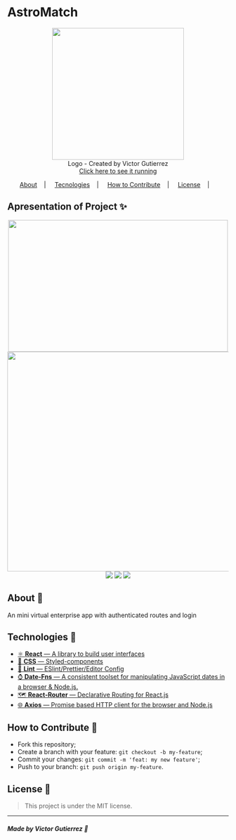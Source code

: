 <h1>AstroMatch</h1>

<p align="center">
<image width="300" height="300" src="https://user-images.githubusercontent.com/62355596/85961137-5ade0280-b976-11ea-971d-6c0095909b3b.png"/></br>
<label>Logo - Created by Victor Gutierrez</label> </br>
<a href="http://thelabexcompany.surge.sh/"> Click here to see it running </a>
</p>

<p align="center">
<a href="#about-memo">About</a>&nbsp;&nbsp;&nbsp; | &nbsp;&nbsp;&nbsp;
<a href="#tecnologies-rocket">Tecnologies</a>&nbsp;&nbsp;&nbsp; | &nbsp;&nbsp;&nbsp;
<a href="#how-to-contribute-">How to Contribute</a>&nbsp;&nbsp;&nbsp; | &nbsp;&nbsp;&nbsp;
<a href="#license-scroll">License</a>&nbsp;&nbsp;&nbsp; | &nbsp;&nbsp;&nbsp;
</p>


## Apresentation of Project :sparkles:

<p align="center">
<image width="500" height="300" src="https://user-images.githubusercontent.com/62355596/85961158-7f39df00-b976-11ea-81b3-0c63fcd183c0.png" />
    <image width="700" height="500" src="https://user-images.githubusercontent.com/62355596/85961319-aa70fe00-b977-11ea-8246-ddaac0438c33.png" />
    <image src="https://user-images.githubusercontent.com/62355596/85961789-dc379400-b97a-11ea-80df-f4491ab55b6f.gif" />
    <image src="https://user-images.githubusercontent.com/62355596/85961688-2f5d1700-b97a-11ea-8d8d-154c1996d3d0.gif" />
     <image src="https://user-images.githubusercontent.com/62355596/85961942-e4dc9a00-b97b-11ea-9670-94de1d1bad45.png" />
    </p>

## About :memo:

An mini virtual enterprise app with authenticated routes and login 

## Technologies :rocket:

- <a href="https://pt-br.reactjs.org/"> ⚛ **React** — A library to build user interfaces</a>
-  <a href="https://styled-components.com/">💅 **CSS** — Styled-components</a>
- <a href="https://eslint.org/">💖 **Lint** — ESlint/Prettier/Editor Config</a>
- <a href="https://date-fns.org/">⌚ **Date-Fns** — A consistent toolset for manipulating JavaScript dates in a browser & Node.js.</a>
- <a href="https://reacttraining.com/react-router/">🗺 **React-Router** — Declarative Routing for React.js </a>
- <a href="https://github.com/axios/axios"> 🌐 **Axios** — Promise based HTTP client for the browser and Node.js </a>



## How to Contribute 🤔

- Fork this repository;
- Create a branch with your feature: `git checkout -b my-feature`;
- Commit your changes: `git commit -m 'feat: my new feature'`;
- Push to your branch: `git push origin my-feature`.

## License :scroll:

> This project is under the MIT license. 

---

##### Made by Victor Gutierrez :wave:

